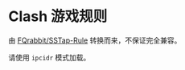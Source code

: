 # Clash 游戏规则

由 [FQrabbit/SSTap-Rule](https://github.com/FQrabbit/SSTap-Rule) 转换而来，不保证完全兼容。

请使用 `ipcidr` 模式加载。
